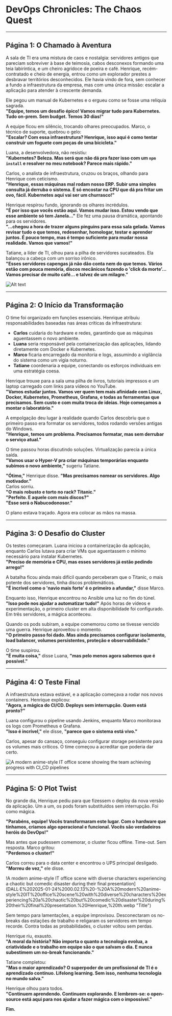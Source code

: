 # **DevOps Chronicles: The Chaos Quest**

---

## **Página 1: O Chamado à Aventura**

A sala de TI era uma mistura de caos e nostalgia: servidores antigos que pareciam sobreviver à base de teimosia, cabos desconexos formando uma teia labiríntica, e um cheiro agridoce de poeira e café. Henrique, recém-contratado e cheio de energia, entrou como um explorador prestes a desbravar territórios desconhecidos. Ele havia vindo de fora, sem conhecer a fundo a infraestrutura da empresa, mas com uma única missão: escalar a aplicação para atender à crescente demanda.

Ele pegou um manual de Kubernetes e o ergueu como se fosse uma relíquia sagrada.  
**"Equipe, temos um desafio épico! Vamos migrar tudo para Kubernetes. Tudo on-prem. Sem budget. Temos 30 dias!"**

A equipe ficou em silêncio, trocando olhares preocupados. Marco, o técnico de suporte, quebrou o gelo:  
**"Escalar? Com essa infraestrutura? Henrique, isso aqui é como tentar construir um foguete com peças de uma bicicleta."**

Luana, a desenvolvedora, não resistiu:  
**"Kubernetes? Beleza. Mas será que não dá pra fazer isso com um `npm install` e resolver no meu notebook? Parece mais rápido."**

Carlos, o analista de infraestrutura, cruzou os braços, olhando para Henrique com ceticismo.  
**"Henrique, essas máquinas mal rodam nosso ERP. Subir uma simples consulta já derruba o sistema. É só encostar na CPU que dá pra fritar um ovo, fácil. Kubernetes aqui vai ser um churrasco!"**

Henrique respirou fundo, ignorando os olhares incrédulos.  
**"É por isso que vocês estão aqui. Vamos mudar isso. Estou vendo que esse ambiente só tem Janela..."** Ele fez uma pausa dramática, apontando para os servidores.  
**"...chegou a hora de trazer alguns pinguins para essa sala gelada. Vamos revisar tudo o que temos, redesenhar, homologar, testar e aprender juntos. É pouco tempo, mas é tempo suficiente para mudar nossa realidade. Vamos que vamos!"**

Tatiane, a líder de TI, olhou para a pilha de servidores sucateados. Ela balançou a cabeça com um sorriso irônico.  
**"Esses servidores capengas já não dão conta nem do que temos. Vários estão com pouca memória, discos mecânicos fazendo o 'click da morte'... Vamos precisar de muito café... e talvez de um milagre."**

![Alt text](DALL·E%202025-01-23%2023.03.49%20-%20A%20cluttered%20IT%20office%20with%20old%20servers,%20cables%20tangled%20everywhere,%20and%20a%20whiteboard%20filled%20with%20the%20word%20'Kubernetes'%20surrounded%20by%20question%20marks%20and.webp "Title")

---

## **Página 2: O Início da Transformação**

O time foi organizado em funções essenciais. Henrique atribuiu responsabilidades baseadas nas áreas críticas da infraestrutura:  
- **Carlos** cuidaria do hardware e redes, garantindo que as máquinas aguentassem o novo ambiente.  
- **Luana** seria responsável pela containerização das aplicações, lidando diretamente com Docker e Kubernetes.  
- **Marco** ficaria encarregado da monitoria e logs, assumindo a vigilância do sistema como um vigia noturno.  
- **Tatiane** coordenaria a equipe, conectando os esforços individuais em uma estratégia coesa.

Henrique trouxe para a sala uma pilha de livros, tutoriais impressos e um laptop carregado com links para vídeos no YouTube.  
**"Vamos estudar juntos. Vamos ver quem tem mais afinidade com Linux, Docker, Kubernetes, Prometheus, Grafana, e todas as ferramentas que precisamos. Sem custo e com muita troca de ideias. Hoje começamos a montar o laboratório."**

A empolgação deu lugar à realidade quando Carlos descobriu que o primeiro passo era formatar os servidores, todos rodando versões antigas do Windows.  
**"Henrique, temos um problema. Precisamos formatar, mas sem derrubar o serviço atual."**

O time passou horas discutindo soluções. Virtualização parecia a única saída.  
**"Vamos usar o Hyper-V pra criar máquinas temporárias enquanto subimos o novo ambiente,"** sugeriu Tatiane.

**"Ótimo,"** Henrique disse. **"Mas precisamos nomear os servidores. Algo motivador."**  
Carlos sorriu.  
**"O mais robusto e torto no rack? Titanic."**  
**"Perfeito. E aquele com mais discos?"**  
**"Esse será o Nabucodonosor."**

O plano estava traçado. Agora era colocar as mãos na massa.

---

## **Página 3: O Desafio do Cluster**

Os testes começaram. Luana iniciou a containerização da aplicação, enquanto Carlos lutava para criar VMs que aguentassem o mínimo necessário para instalar Kubernetes.  
**"Preciso de memória e CPU, mas esses servidores já estão pedindo arrego!"**

A batalha ficou ainda mais difícil quando perceberam que o Titanic, o mais potente dos servidores, tinha discos problemáticos.  
**"É incrível como o 'navio mais forte' é o primeiro a afundar,"** disse Marco.

Enquanto isso, Henrique encontrou no Ansible uma luz no fim do túnel.  
**"Isso pode nos ajudar a automatizar tudo!"** Após horas de vídeos e experimentação, o primeiro cluster em alta disponibilidade foi configurado. Em três servidores, a mágica aconteceu.

Quando os pods subiram, a equipe comemorou como se tivesse vencido uma guerra. Henrique aproveitou o momento.  
**"O primeiro passo foi dado. Mas ainda precisamos configurar isolamento, load balancer, volumes persistentes, proteção e observabilidade."**

O time suspirou.  
**"É muita coisa,"** disse Luana, **"mas pelo menos agora sabemos que é possível."**

---

## **Página 4: O Teste Final**

A infraestrutura estava estável, e a aplicação começava a rodar nos novos containers. Henrique explicou:  
**"Agora, a mágica do CI/CD. Deploys sem interrupção. Quem está pronto?"**

Luana configurou o pipeline usando Jenkins, enquanto Marco monitorava os logs com Prometheus e Grafana.  
**"Isso é incrível,"** ele disse, **"parece que o sistema está vivo."**

Carlos, apesar do cansaço, conseguiu configurar storage persistente para os volumes mais críticos. O time começou a acreditar que poderia dar certo.

![A modern anime-style IT office scene showing the team achieving progress with CI_CD pipelines](DALL·E%202025-01-24%2000.01.55%20-%20A%20modern%20anime-style%20IT%20office%20scene%20showing%20the%20team%20achieving%20progress%20with%20CI_CD%20pipelines.%20Henrique,%20the%20manager%20in%20a%20suit,%20looks%20proud%20as%20he%20obse.webp "Title")

---

## **Página 5: O Plot Twist**

No grande dia, Henrique pediu para que fizessem o deploy da nova versão da aplicação. Um a um, os pods foram substituídos sem interrupção. Foi como mágica.

**"Parabéns, equipe! Vocês transformaram este lugar. Com o hardware que tínhamos, criamos algo operacional e funcional. Vocês são verdadeiros heróis do DevOps!"**

Mas antes que pudessem comemorar, o cluster ficou offline. Time-out. Sem resposta. Marco gritou:  
**"Perdemos o cluster!"**

Carlos correu para o data center e encontrou o UPS principal desligado.  
**"Morreu de vez,"** ele disse.

!A modern anime-style IT office scene with diverse characters experiencing a chaotic but comedic disaster during their final presentation](DALL·E%202025-01-24%2000.02.13%20-%20A%20modern%20anime-style%20IT%20office%20scene%20with%20diverse%20characters%20experiencing%20a%20chaotic%20but%20comedic%20disaster%20during%20their%20final%20presentation.%20Henrique,%20th.webp "Title")

Sem tempo para lamentações, a equipe improvisou. Desconectaram os no-breaks das estações de trabalho e religaram os servidores em tempo recorde. Contra todas as probabilidades, o cluster voltou sem perdas.

Henrique riu, exausto.  
**"A moral da história? Não importa o quanto a tecnologia evolua, a criatividade e o trabalho em equipe são o que salvam o dia. E nunca subestimem um no-break funcionando."**

Tatiane completou:  
**"Mas o maior aprendizado? O superpoder de um profissional de TI é o aprendizado contínuo. Lifelong learning. Sem isso, nenhuma tecnologia no mundo salva."**

Henrique olhou para todos.  
**"Continuem aprendendo. Continuem explorando. E lembrem-se: o open-source está aqui para nos ajudar a fazer mágica com o impossível."**

**Fim.**
